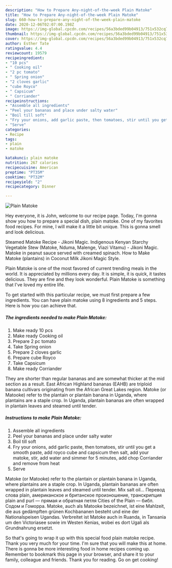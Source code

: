 ```yaml
---
description: "How to Prepare Any-night-of-the-week Plain Matoke"
title: "How to Prepare Any-night-of-the-week Plain Matoke"
slug: 660-how-to-prepare-any-night-of-the-week-plain-matoke
date: 2020-12-06T02:07:00.198Z
image: https://img-global.cpcdn.com/recipes/56a3bded99b04913/751x532cq70/plain-matoke-recipe-main-photo.jpg
thumbnail: https://img-global.cpcdn.com/recipes/56a3bded99b04913/751x532cq70/plain-matoke-recipe-main-photo.jpg
cover: https://img-global.cpcdn.com/recipes/56a3bded99b04913/751x532cq70/plain-matoke-recipe-main-photo.jpg
author: Esther Tate
ratingvalue: 4.4
reviewcount: 19579
recipeingredient:
- "10 pcs"
- " Cooking oil"
- "2 pc tomato"
- " Spring onion"
- "2 cloves garlic"
- "cube Royco"
- " Capsicum"
- " Corriander"
recipeinstructions:
- "Assemble all ingredients"
- "Peel your bananas and place under salty water"
- "Boil till soft"
- "Fry your onions, add garlic paste, then tomatoes, stir until you get a smooth paste, add royco cube and capsicum then salt, add your matoke, stir, add water and simmer for 5 minutes, add chop Corriander and remove from heat"
- "Serve"
categories:
- Recipe
tags:
- plain
- matoke

katakunci: plain matoke 
nutrition: 267 calories
recipecuisine: American
preptime: "PT35M"
cooktime: "PT32M"
recipeyield: "2"
recipecategory: Dinner

---
```



![Plain Matoke](https://img-global.cpcdn.com/recipes/56a3bded99b04913/751x532cq70/plain-matoke-recipe-main-photo.jpg)

Hey everyone, it is John, welcome to our recipe page. Today, I'm gonna show you how to prepare a special dish, plain matoke. One of my favorites food recipes. For mine, I will make it a little bit unique. This is gonna smell and look delicious.

Steamed Matoke Recipe - Jikoni Magic. Indigenous Kenyan Starchy Vegetable Stew (Matoke, Nduma, Malenge, Viazi Vitamu) - Jikoni Magic. Matoke in peanut sauce served with creamed spinach. How to Make Matoke (plantains) in Coconut Milk Jikoni Magic Style.

Plain Matoke is one of the most favored of current trending meals in the world. It is appreciated by millions every day. It is simple, it is quick, it tastes delicious. They are fine and they look wonderful. Plain Matoke is something that I've loved my entire life.


To get started with this particular recipe, we must first prepare a few ingredients. You can have plain matoke using 8 ingredients and 5 steps. Here is how you can achieve that.

<!--inarticleads1-->

##### The ingredients needed to make Plain Matoke:

1. Make ready 10 pcs
1. Make ready  Cooking oil
1. Prepare 2 pc tomato
1. Take  Spring onion
1. Prepare 2 cloves garlic
1. Prepare cube Royco
1. Take  Capsicum
1. Make ready  Corriander


They are shorter than regular bananas and are somewhat thicker at the mid section as a result. East African Highland bananas (EAHB) are triploid banana cultivars originating from the African Great Lakes region. Matoke (or Matooke) refer to the plantain or plantain banana in Uganda, where plantains are a staple crop. In Uganda, plantain bananas are often wrapped in plantain leaves and steamed until tender. 

<!--inarticleads2-->

##### Instructions to make Plain Matoke:

1. Assemble all ingredients
1. Peel your bananas and place under salty water
1. Boil till soft
1. Fry your onions, add garlic paste, then tomatoes, stir until you get a smooth paste, add royco cube and capsicum then salt, add your matoke, stir, add water and simmer for 5 minutes, add chop Corriander and remove from heat
1. Serve


Matoke (or Matooke) refer to the plantain or plantain banana in Uganda, where plantains are a staple crop. In Uganda, plantain bananas are often wrapped in plantain leaves and steamed until tender. Mix salt oil… Перевод слова plain, американское и британское произношение, транскрипция plain and purl — прямая и обратная петля Cities of the Plain — библ. Содом и Гоморра. Matoke, auch als Matooke bezeichnet, ist eine Mahlzeit, die aus gedämpften grünen Kochbananen besteht und eine der Nationalspeisen Ugandas. Verbreitet ist Matoke auch in Ruanda, in Tansania um den Victoriasee sowie im Westen Kenias, wobei es dort Ugali als Grundnahrung ersetzt. 

So that's going to wrap it up with this special food plain matoke recipe. Thank you very much for your time. I'm sure that you will make this at home. There is gonna be more interesting food in home recipes coming up. Remember to bookmark this page in your browser, and share it to your family, colleague and friends. Thank you for reading. Go on get cooking!
